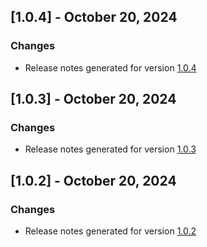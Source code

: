 ## [1.0.4] - October 20, 2024

### Changes
- Release notes generated for version [1.0.4](.release-notes/1.0.4/release.md)

## [1.0.3] - October 20, 2024

### Changes
- Release notes generated for version [1.0.3](.release-notes/1.0.3/release.md)

## [1.0.2] - October 20, 2024

### Changes
- Release notes generated for version [1.0.2](.release-notes/1.0.2/release.md)

